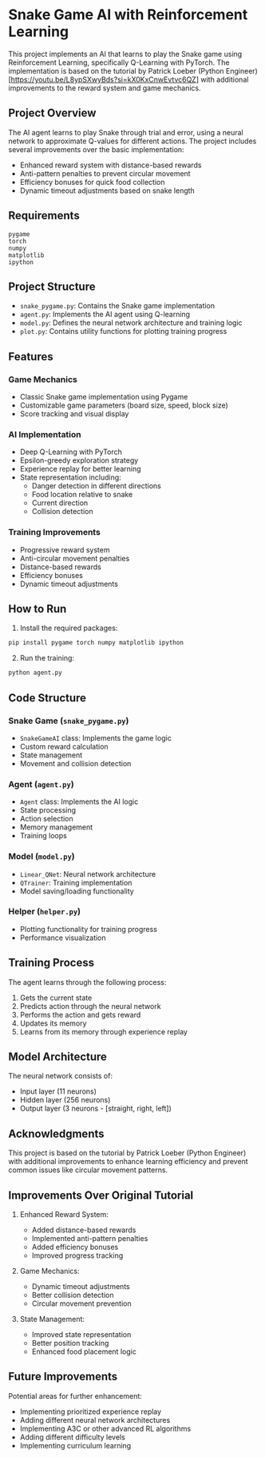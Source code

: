 # Snake Game AI with Reinforcement Learning

This project implements an AI that learns to play the Snake game using Reinforcement Learning, specifically Q-Learning with PyTorch. The implementation is based on the tutorial by Patrick Loeber (Python Engineer)[https://youtu.be/L8ypSXwyBds?si=kX0KxCnwEvtvc6QZ] with additional improvements to the reward system and game mechanics.

## Project Overview

The AI agent learns to play Snake through trial and error, using a neural network to approximate Q-values for different actions. The project includes several improvements over the basic implementation:

- Enhanced reward system with distance-based rewards
- Anti-pattern penalties to prevent circular movement
- Efficiency bonuses for quick food collection
- Dynamic timeout adjustments based on snake length

## Requirements

```
pygame
torch
numpy
matplotlib
ipython
```

## Project Structure

- `snake_pygame.py`: Contains the Snake game implementation
- `agent.py`: Implements the AI agent using Q-learning
- `model.py`: Defines the neural network architecture and training logic
- `plot.py`: Contains utility functions for plotting training progress

## Features

### Game Mechanics
- Classic Snake game implementation using Pygame
- Customizable game parameters (board size, speed, block size)
- Score tracking and visual display

### AI Implementation
- Deep Q-Learning with PyTorch
- Epsilon-greedy exploration strategy
- Experience replay for better learning
- State representation including:
  - Danger detection in different directions
  - Food location relative to snake
  - Current direction
  - Collision detection

### Training Improvements
- Progressive reward system
- Anti-circular movement penalties
- Distance-based rewards
- Efficiency bonuses
- Dynamic timeout adjustments

## How to Run

1. Install the required packages:
```bash
pip install pygame torch numpy matplotlib ipython
```

2. Run the training:
```bash
python agent.py
```

## Code Structure

### Snake Game (`snake_pygame.py`)
- `SnakeGameAI` class: Implements the game logic
- Custom reward calculation
- State management
- Movement and collision detection

### Agent (`agent.py`)
- `Agent` class: Implements the AI logic
- State processing
- Action selection
- Memory management
- Training loops

### Model (`model.py`)
- `Linear_QNet`: Neural network architecture
- `QTrainer`: Training implementation
- Model saving/loading functionality

### Helper (`helper.py`)
- Plotting functionality for training progress
- Performance visualization

## Training Process

The agent learns through the following process:
1. Gets the current state
2. Predicts action through the neural network
3. Performs the action and gets reward
4. Updates its memory
5. Learns from its memory through experience replay

## Model Architecture

The neural network consists of:
- Input layer (11 neurons)
- Hidden layer (256 neurons)
- Output layer (3 neurons - [straight, right, left])

## Acknowledgments

This project is based on the tutorial by Patrick Loeber (Python Engineer) with additional improvements to enhance learning efficiency and prevent common issues like circular movement patterns.

## Improvements Over Original Tutorial

1. Enhanced Reward System:
   - Added distance-based rewards
   - Implemented anti-pattern penalties
   - Added efficiency bonuses
   - Improved progress tracking

2. Game Mechanics:
   - Dynamic timeout adjustments
   - Better collision detection
   - Circular movement prevention

3. State Management:
   - Improved state representation
   - Better position tracking
   - Enhanced food placement logic

## Future Improvements

Potential areas for further enhancement:
- Implementing prioritized experience replay
- Adding different neural network architectures
- Implementing A3C or other advanced RL algorithms
- Adding different difficulty levels
- Implementing curriculum learning